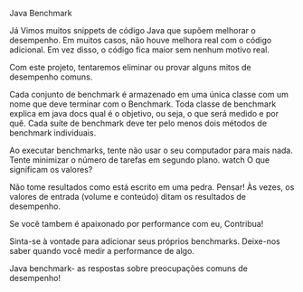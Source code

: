 Java Benchmark

Já Vimos muitos snippets de código Java que supõem melhorar o desempenho. Em muitos casos, não houve melhora real com o código adicional. Em vez disso, o código fica maior sem nenhum motivo real.

Com este projeto, tentaremos eliminar ou provar alguns mitos de desempenho comuns.



Cada conjunto de benchmark é armazenado em uma única classe com um nome que deve terminar com o Benchmark. Toda classe de benchmark explica em java docs qual é o objetivo, ou seja, o que será medido e por quê. Cada suíte de benchmark deve ter pelo menos dois métodos de benchmark individuais.



Ao executar benchmarks, tente não usar o seu computador para mais nada. Tente minimizar o número de tarefas em segundo plano.
watch O que significam os valores?


Não tome resultados como está escrito em uma pedra. Pensar! Às vezes, os valores de entrada (volume e conteúdo) ditam os resultados de desempenho.

Se você tambem é apaixonado por performance com eu, Contribua!

Sinta-se à vontade para adicionar seus próprios benchmarks. Deixe-nos saber quando você  medir a performance de algo.

Java benchmark- as respostas sobre preocupações comuns de desempenho!
